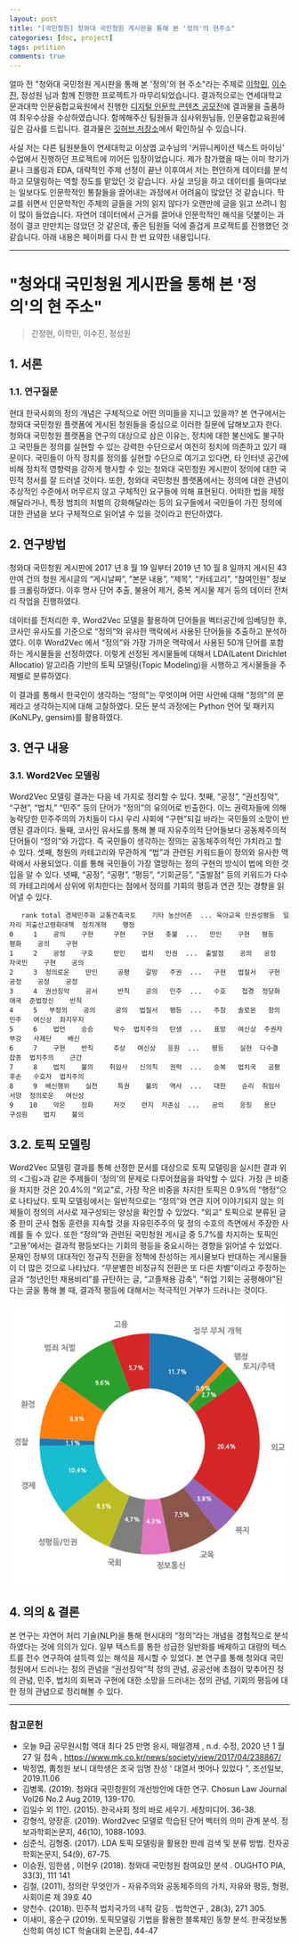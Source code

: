 ```yaml
---
layout: post
title: "[국민청원] 청와대 국민청원 게시판을 통해 본 '정의'의 현주소"
categories: [doc, project]
tags: petition
comments: true
---
```


얼마 전 "청와대 국민청원 게시판을 통해 본 '정의'의 현 주소"라는 주제로 [이학민](https://github.com/lhmlhm1111), [이수진](https://github.com/soothingni), 정성원 님과 함께 진행한 프로젝트가 마무리되었습니다. 결과적으로는 연세대학교 문과대학 인문융합교육원에서 진행한 [디지털 인문학 콘텐츠 공모전](http://yabc.yonsei.ac.kr/%EB%94%94%EC%A7%80%ED%84%B8-%EC%9D%B8%EB%AC%B8%ED%95%99-%EC%BD%98%ED%85%90%EC%B8%A0-%EA%B3%B5%EB%AA%A8%EC%A0%84/)에 결과물을 출품하여 최우수상을 수상하였습니다. 함께해주신 팀원들과 심사위원님들, 인문융합교육원에 깊은 감사를 드립니다. 결과물은 [깃허브 저장소](https://github.com/soothingni/Digital_Cont)에서 확인하실 수 있습니다.

사실 저는 다른 팀원분들이 연세대학교 이상엽 교수님의 '커뮤니케이션 텍스트 마이닝' 수업에서 진행하던 프로젝트에 끼어든 입장이었습니다. 제가 참가했을 때는 이미 학기가 끝나 크롤링과 EDA, 대략적인 주제 선정이 끝난 이후여서 저는 편안하게 데이터를 분석하고 모델링하는 역할 정도를 맡았던 것 같습니다. 사실 코딩을 하고 데이터를 들여다보는 일보다도 인문학적인 통찰들을 끌어내는 과정에서 어려움이 많았던 것 같습니다. 학교를 쉬면서 인문학적인 주제의 글들을 거의 읽지 않다가 오랜만에 글을 읽고 쓰려니 힘이 많이 들었습니다. 자연어 데이터에서 근거를 끌어내 인문학적인 해석을 덧붙이는 과정이 결코 만만치는 않았던 것 같은데, 좋은 팀원들 덕에 즐겁게 프로젝트를 진행했던 것 같습니다. 아래 내용은 페이퍼를 다시 한 번 요약한 내용입니다.

---

# "청와대 국민청원 게시판을 통해 본 '정의'의 현 주소"

> 간정현, 이학민, 이수진, 정성원

## 1. 서론

### 1.1. 연구질문
 
현대 한국사회의 정의 개념은 구체적으로 어떤 의미들을 지니고 있을까? 본 연구에서는 청와대 국민청원 플랫폼에 게시된 청원들을 중심으로 이러한 질문에 답해보고자 한다. 청와대 국민청원 플랫폼을 연구의 대상으로 삼은 이유는, 정치에 대한 불신에도 불구하고 국민들은 정의를 실현할 수 있는 강력한 수단으로서 여전히 정치에 의존하고 있기 때문이다. 국민들이 아직 정치를 정의를 실현할 수단으로 여기고 있다면, 타 인터넷 공간에 비해 정치적 영향력을 강하게 행사할 수 있는 청와대 국민청원 게시판이 정의에 대한 국민적 정서를 잘 드러낼 것이다. 또한, 청와대 국민청원 플랫폼에서는 정의에 대한 관념이 추상적인 수준에서 머무르지 않고 구체적인 요구들에 의해 표현된다. 어떠한 법을 제정해달라거나, 특정 범죄의 처벌의 강화해달라는 등의 요구들에서 국민들이 가진 정의에 대한 관념을 보다 구체적으로 읽어낼 수 있을 것이라고 판단하였다.

## 2. 연구방법

청와대 국민청원 게시판에 2017 년 8 월 19 일부터 2019 년 10 월 8 일까지 게시된 43 만여 건의 청원 게시글의  “게시날짜”, “본문 내용”, “제목”, “카테고리”, “참여인원” 정보를 크롤링하였다. 이후 명사 단어 추출, 불용어 제거, 중복 게시물 제거 등의 데이터 전처리 작업을 진행하였다. 
 

데이터를 전처리한 후, Word2Vec 모델을 활용하여 단어들을 벡터공간에 임베딩한 후, 코사인 유사도를 기준으로 “정의”와 유사한 맥락에서 사용된 단어들을 추출하고 분석하였다. 이후 Word2Vec 에서 “정의”와 가장 가까운 맥락에서 사용된 50개 단어를 포함하는 게시물들을 선정하였다. 이렇게 선정된 게시물들에 대해서 LDA(Latent Dirichlet Allocatio) 알고리즘 기반의 토픽 모델링(Topic Modeling)을 시행하고 게시물들을 주제별로 분류하였다.
 
이 결과를 통해서 한국인이 생각하는 “정의"는 무엇이며 어떤 사안에 대해 “정의"의 문제라고 생각하는지에 대해 고찰하였다. 모든 분석 과정에는 Python 언어 및 패키지(KoNLPy, gensim)를 활용하였다.

## 3. 연구 내용

### 3.1. Word2Vec 모델링

 Word2Vec 모델링 결과는 다음 네 가지로 정리할 수 있다. 첫째, “공정”, “권선징악”, “구현”, “법치,” “민주” 등의 단어가 “정의”의 유의어로 빈출한다. 이느 권력자들에 의해 농락당한 민주주의의 가치들이 다시 우리 사회에 “구현”되길 바라는 국민들의 소망이 반영된 결과이다. 둘째, 코사인 유사도를 통해 볼 때 자유주의적 단어들보다 공동체주의적 단어들이 “정의”와 가깝다. 즉 국민들이 생각하는 정의는 공동체주의적인 가치라고 할 수 있다. 셋째, 청원의 카테고리와 무관하게 “법”과 관련된 키워드들이 정의와 유사한 맥락에서 사용되었다. 이를 통해 국민들이 가장 열망하는 정의 구현의 방식이 법에 의한 것입을 알 수 있다. 넷째, “공정”, “공평”, “평등”, “기회균등”, “출발점” 등의 키워드가 다수의 카테고리에서 상위에 위치한다는 점에서 정의를 기회의 평등과 연관 짓는 경향을 읽어낼 수 있다.

```
   rank total 경제민주화 교통건축국토    기타 농산어촌  ... 육아교육 인권성평등  일자리 저출산고령화대책  정치개혁    행정
0     1    공의    구현     구현    구현   촛불  ...   만인    구현   평등       평화    공의    구현
1     2    공정    구호     만인    법치   인권  ...  출발점    공의   공정      자국민    구현    공의
2     3  정의로운    만인     공평    갈망   주권  ...   구현   법질서   구현       공정    공정    공정
3     4  권선징악    공서     반칙    공의   민주  ...   수호    첩경  정당화       애국  준법정신    반칙
4     5   부정의    공의     공의   법질서   평등  ...   주창   솔로몬   함의       민주   여신상  좌지우지
5     6    법언    승승     박수  법치주의   탄생  ...   표방   여신상  주권자       부강   사제단    배신
6     7    구현    반칙     추상   여신상   응원  ...   평등    실현  다수결       잡종  법치주의    근간
7     8    법치    불의    취임사   신의칙   권력  ...   승복   법치국   공평       후손   수호자  법치주의
8     9  배신행위    실천     특권    불의   역사  ...   대한    순리  취임사       서양  정의로운   여신상
9    10    악은    정화     저것    련지  자존심  ...   공의    응징   용단      구성원    법치    불의
```

## 3.2. 토픽 모델링
 
 Word2Vec 모델링 결과를 통해 선정한 문서를 대상으로 토픽 모델링을 실시한 결과 위의 <그림>과 같은 주제들이 ‘정의’의 문제로 다루어졌음을 파악할 수 있다. 가장 큰 비중을 차지한 것은 20.4%의 “외교”로, 가장 작은 비중을 차지한 토픽은 0.9%의 “행정”으로 나타났다. 토픽 모델링에서는 일반적으로는 “정의”와 연관 지어 이야기되지 않는 의제들이 정의의 서사로 재구성되는 양상을 확인할 수 있었다. “외교” 토픽으로 분류된 글 중 한미 군사 협동 훈련을 지속할 것을 자유민주주의 및 정의 수호의 측면에서 주장한 사례를 들 수 있다. 또한 “정의”와 관련된 국민청원 게시글 중 5.7%를 차지하는 토픽인 “고용”에서는 결과적 평등보다는 기회의 평등을 중요시하는 경향을 읽어낼 수 있었다. 문재인 정부의 대대적인 정규직 전환을 정책에 찬성하는 게시물보다 반대하는 게시물들이 더 많은 것으로 나타났다. “무분별한 비정규직 전환은 또 다른 차별”이라고 주장하는 글과 “청년인턴 채용비리”를 규탄하는 글, “고졸채용 감축”, “취업 기회는 공평해야”된다는 글을 통해 볼 때, 결과적 평등에 대해서는 적극적인 거부가 드러나는 것이다.


![](/assets/img/docs/topics.jpg)

## 4. 의의 & 결론
 
 본 연구는 자연어 처리 기술(NLP)을 통해 현시대의 “정의”라는 개념을 경험적으로 분석하였다는 것에 의의가 있다. 일부 텍스트를 통한 성급한 일반화를 배제하고 대량의 텍스트를 전수 연구하여 설득력 있는 해석을 제시할 수 있었다. 본 연구를 통해 청와대 국민청원에서 드러나는 정의 관념을 “권선징악”적 정의 관념, 공공선에 초점이 맞추어진 정의 관념, 민주, 법치의 회복과 구현에 대한 소망을 드러내는 정의 관념, 기회의 평등에 대한 정의 관념으로 정리해볼 수 있다.	

---

### 참고문헌

- 오늘 9급 공무원시험 역대 최다 25 만명 응시, 매일경제 , n.d. 수정, 2020 년 1 월 27 일 접속 , https://www.mk.co.kr/news/society/view/2017/04/238867/
- 박정엽, 靑청원 보니 대학생은 조국 임명 찬성 ' 대열서 벗어나 있었다 ", 조선일보, 2019.11.06
- 김병록. (2019). 청와대 국민청원의 개선방안에 대한 연구. Chosun Law Journal Vol26 No.2 Aug 2019, 139-170.
- 김일수 외 11인. (2015). 한국사회 정의 바로 세우기. 세창미디어. 36-38.
- 강형석, 양장훈. (2019). Word2vec 모델로 학습된 단어 벡터의 의미 관계 분석. 정보과학회논문지, 46(10), 1088-1093.
- 심준식, 김형중. (2017). LDA 토픽 모델링을 활용한 판례 검색 및 분류 방법. 전자공학회논문지, 54(9), 67-75.
- 이승원, 임한샘 , 이현우 (2018). 청와대 국민청원 참여요인 분석 . OUGHTO PIA, 33(3), 111 141
- 김철, (2011), 정의란 무엇인가 - 자유주의와 공동체주의의 가치, 자유와 평등, 형평, 사회이론 제 39호 40
- 양천수. (2018). 민주적 법치국가의 내적 갈등 . 법학연구 , 28(3), 271 305.
- 이새미, 홍순구 (2019). 토픽모델링 기법을 활용한 블록체인 동향 분석. 한국정보통신학회 여성 ICT 학술대회 논문집, 44-47

